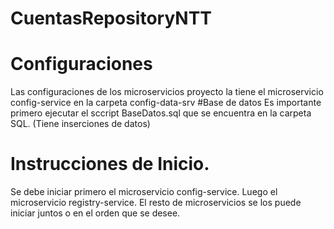 # CuentasRepositoryNTT
# Configuraciones
Las configuraciones de los microservicios proyecto la tiene el microservicio config-service en la carpeta config-data-srv
#Base de datos
Es importante primero ejecutar el sccript BaseDatos.sql que se encuentra en la carpeta SQL. (Tiene inserciones de datos)
# Instrucciones de Inicio.
Se debe iniciar primero el microservicio config-service.
Luego el microservicio registry-service.
El resto de microservicios se los puede iniciar juntos o en el orden que se desee.


